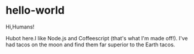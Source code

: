 # hello-world
Hi,Humans!

Hubot here.I like Node.js and Coffeescript (that's what I'm made off!).
I've had tacos on the moon and find them far superior to the Earth tacos.


